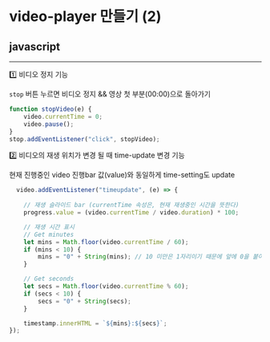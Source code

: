 # video-player 만들기 (2)
## javascript
---

1️⃣ 비디오 정지 기능

`stop` 버튼 누르면 비디오 정지 && 영상 첫 부분(00:00)으로 돌아가기
```js
function stopVideo(e) {
    video.currentTime = 0;
    video.pause();
}
stop.addEventListener("click", stopVideo);
```

2️⃣ 비디오의 재생 위치가 변경 될 때 time-update 변경 기능

현재 진행중인 video 진행bar 값(value)와 동일하게 time-setting도 update

```js
  video.addEventListener("timeupdate", (e) => {
 
    // 재생 슬라이드 bar (currentTime 속성은, 현재 재생중인 시간을 뜻한다)
    progress.value = (video.currentTime / video.duration) * 100;

    // 재생 시간 표시
    // Get minutes
    let mins = Math.floor(video.currentTime / 60);
    if (mins < 10) {
        mins = "0" + String(mins); // 10 미만은 1자리이기 때문에 앞에 0을 붙여준다
    }

    // Get seconds
    let secs = Math.floor(video.currentTime % 60);
    if (secs < 10) {
        secs = "0" + String(secs);
    }

    timestamp.innerHTML = `${mins}:${secs}`;
});
```

